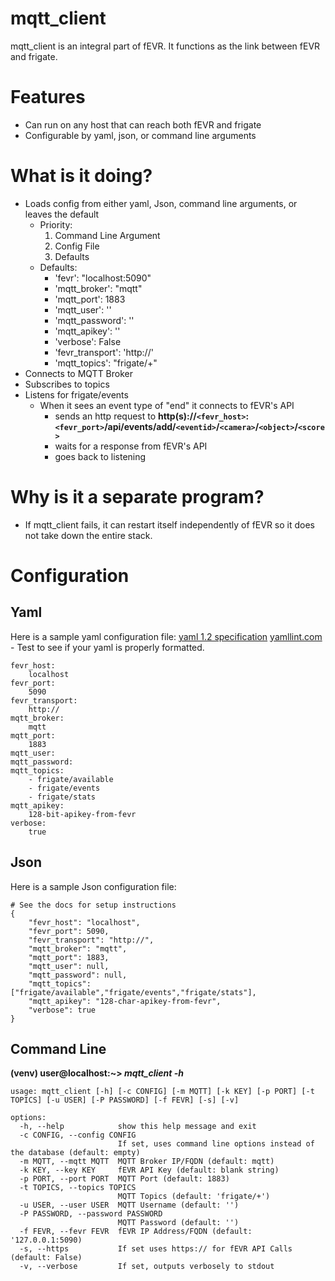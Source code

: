 # mqtt_client

mqtt_client is an integral part of fEVR.  It functions as the link between fEVR and frigate.

# Features
- Can run on any host that can reach both fEVR and frigate
- Configurable by yaml, json, or command line arguments

# What is it doing?
- Loads config from either yaml, Json, command line arguments, or leaves the default
    - Priority:
        1. Command Line Argument
        2. Config File
        3. Defaults
    - Defaults:
        - 'fevr': "localhost:5090"
        - 'mqtt_broker': "mqtt"
        - 'mqtt_port': 1883
        - 'mqtt_user': ''
        - 'mqtt_password': ''
        - 'mqtt_apikey': ''
        - 'verbose': False
        - 'fevr_transport': 'http://'
        - 'mqtt_topics': "frigate/+"
- Connects to MQTT Broker
- Subscribes to topics
- Listens for frigate/events
    - When it sees an event type of "end" it connects to fEVR's API
        - sends an http request to **http(s)://`<fevr_host>`:`<fevr_port>`/api/events/add/`<eventid>`/`<camera>`/`<object>`/`<score>`**
        - waits for a response from fEVR's API
        - goes back to listening

# Why is it a separate program?
- If mqtt_client fails, it can restart itself independently of fEVR so it does not take down the entire stack.

# Configuration

## Yaml
Here is a sample yaml configuration file:
[yaml 1.2 specification](https://yaml.org/spec/1.2.2/)
[yamllint.com](https://yamllint.com) - Test to see if your yaml is properly formatted.
```
fevr_host:
    localhost
fevr_port:
    5090
fevr_transport:
    http://
mqtt_broker:
    mqtt
mqtt_port:
    1883
mqtt_user:
mqtt_password:
mqtt_topics:
    - frigate/available
    - frigate/events
    - frigate/stats
mqtt_apikey:
    128-bit-apikey-from-fevr
verbose:
    true
```
## Json
Here is a sample Json configuration file:
```
# See the docs for setup instructions
{
    "fevr_host": "localhost",
    "fevr_port": 5090,
    "fevr_transport": "http://",
    "mqtt_broker": "mqtt",
    "mqtt_port": 1883,
    "mqtt_user": null,
    "mqtt_password": null,
    "mqtt_topics": ["frigate/available","frigate/events","frigate/stats"],
    "mqtt_apikey": "128-char-apikey-from-fevr",
    "verbose": true
}
```

## Command Line

**(venv) user@localhost:~> *mqtt_client -h***
```
usage: mqtt_client [-h] [-c CONFIG] [-m MQTT] [-k KEY] [-p PORT] [-t TOPICS] [-u USER] [-P PASSWORD] [-f FEVR] [-s] [-v]

options:
  -h, --help            show this help message and exit
  -c CONFIG, --config CONFIG
                        If set, uses command line options instead of the database (default: empty)
  -m MQTT, --mqtt MQTT  MQTT Broker IP/FQDN (default: mqtt)
  -k KEY, --key KEY     fEVR API Key (default: blank string)
  -p PORT, --port PORT  MQTT Port (default: 1883)
  -t TOPICS, --topics TOPICS
                        MQTT Topics (default: 'frigate/+')
  -u USER, --user USER  MQTT Username (default: '')
  -P PASSWORD, --password PASSWORD
                        MQTT Password (default: '')
  -f FEVR, --fevr FEVR  fEVR IP Address/FQDN (default: '127.0.0.1:5090)
  -s, --https           If set uses https:// for fEVR API Calls (default: False)
  -v, --verbose         If set, outputs verbosely to stdout
```
